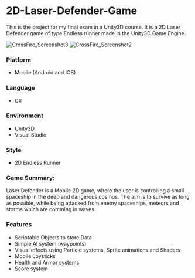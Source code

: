 # 2D-Laser-Defender-Game

This is the project for my final exam in a Unity3D course. 
It is a 2D Laser Defender game of type Endless runner made 
in the Unity3D Game Engine. 

![CrossFire_Screenshot3](https://user-images.githubusercontent.com/99598013/153967092-2a5b3f34-23ca-49c2-a93f-16503b79c9bd.png)
![CrossFire_Screenshot2](https://user-images.githubusercontent.com/99598013/153967096-5ba9795f-b35c-4853-a3a9-74eba92d7050.png)

### Platform
  - Mobile (Android and iOS)

### Language
  - C#

### Environment
  - Unity3D
  - Visual Studio

### Style
  - 2D Endless Runner

### Game Summary:
Laser Defender is a Mobile 2D game, where the user is controlling a 
small spaceship in the deep and dangerous cosmos.
The aim is to survive as long as possible, while being attacked from 
enemy spaceships, meteors and storms which are comming in waves. 

### Features
  - Scriptable Objects to store Data
  - Simple AI system (waypoints)
  - Visual effects using Particle systems, Sprite animations and Shaders 
  - Mobile Joysticks 
  - Health and Armor systems
  - Score system

